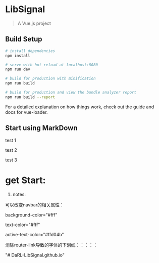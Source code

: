 # LibSignal

> A Vue.js project

## Build Setup

``` bash
# install dependencies
npm install

# serve with hot reload at localhost:8080
npm run dev

# build for production with minification
npm run build

# build for production and view the bundle analyzer report
npm run build --report
```

For a detailed explanation on how things work, check out the [guide](http://vuejs-templates.github.io/webpack/) and [docs for vue-loader](http://vuejs.github.io/vue-loader).

## Start using MarkDown

test 1

test 2

test 3

# get Start: 

1. notes:

可以改变navbar的相关属性：

background-color="#fff" 

text-color="#fff" 

active-text-color="#ffd04b"

消除router-link导致的字体的下划线：：：：：
<style>
a {
  text-decoration: none;
}
 
.router-link-active {
  text-decoration: none;
}
</style>
"# DaRL-LibSignal.github.io" 

